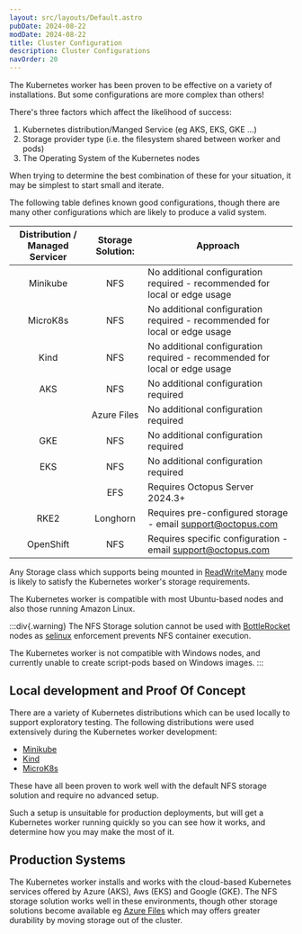 ```yaml
---
layout: src/layouts/Default.astro
pubDate: 2024-08-22
modDate: 2024-08-22
title: Cluster Configuration
description: Cluster Configurations
navOrder: 20
---
```


The Kubernetes worker has been proven to be effective on a variety of installations.
But some configurations are more complex than others!

There's three factors which affect the likelihood of success:
1. Kubernetes distribution/Manged Service (eg AKS, EKS, GKE ...)
2. Storage provider type (i.e. the filesystem shared between worker and pods)
3. The Operating System of the Kubernetes nodes

When trying to determine the best combination of these for your situation, it may be simplest to start small and iterate.

The following table defines known good configurations, though there are many other configurations which are likely to
produce a valid system.

| Distribution / Managed Servicer | Storage Solution: | Approach                                                                                  |
|:-------------------------------:|:-----------------:|-------------------------------------------------------------------------------------------|
|            Minikube             | NFS | No additional configuration required - recommended for local or edge usage                |
|            MicroK8s             | NFS | No additional configuration required - recommended for local or edge usage                             |
|              Kind               | NFS | No additional configuration required - recommended for local or edge usage                             |
|               AKS               |        NFS        | No additional configuration required                                                      |
|                                 |    Azure Files    | No additional configuration required                                                      |
|               GKE               |        NFS        | No additional configuration required                                                      |
|               EKS               |        NFS        | No additional configuration required                                                      |
|                                 |        EFS        | Requires Octopus Server 2024.3+                                                           |
|              RKE2               |     Longhorn      | Requires pre-configured storage - email [support@octopus.com](mailto:support@octopus.com) |
|            OpenShift            |        NFS        | Requires specific configuration - email [support@octopus.com](mailto:support@octopus.com) |


Any Storage class which supports being mounted in [ReadWriteMany](https://kubernetes.io/docs/concepts/storage/persistent-volumes/)
mode is likely to satisfy the Kubernetes worker's storage requirements.

The Kubernetes worker is compatible with most Ubuntu-based nodes and also those running Amazon Linux.

:::div{.warning}
The NFS Storage solution cannot be used with [BottleRocket](https://aws.amazon.com/bottlerocket/?amazon-bottlerocket-whats-new.sort-by=item.additionalFields.postDateTime&amazon-bottlerocket-whats-new.sort-order=desc) nodes
as [selinux](https://github.blog/developer-skills/programming-languages-and-frameworks/introduction-to-selinux/)  enforcement prevents NFS container execution.

The Kubernetes worker is not compatible with Windows nodes, and currently unable to create script-pods based on Windows images.
:::

## Local development and Proof Of Concept
There are a variety of Kubernetes distributions which can be used locally to support exploratory testing.
The following distributions were used extensively during the Kubernetes worker development: 
* [Minikube](https://minikube.sigs.k8s.io/docs/start)
* [Kind](https://kind.sigs.k8s.io/docs/user/quick-start/)
* [MicroK8s](https://microk8s.io/)

These have all been proven to work well with the default NFS storage solution and require no advanced setup.

Such a setup is unsuitable for production deployments, but will get a Kubernetes worker running quickly so you can
see how it works, and determine how you may make the most of it.

## Production Systems
The Kubernetes worker installs and works with the cloud-based Kubernetes services offered by Azure (AKS), Aws (EKS) and Google (GKE).
The NFS storage solution works well in these environments, though other storage solutions become available eg [Azure Files](https://learn.microsoft.com/en-us/azure/aks/azure-csi-files-storage-provision)
which may offers greater durability by moving storage out of the cluster.
